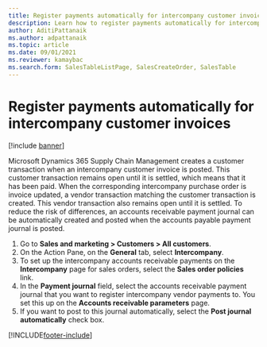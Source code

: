 ```yaml
---
title: Register payments automatically for intercompany customer invoices
description: Learn how to register payments automatically for intercompany customer invoices, including a step-by-step process for registering payments.
author: AditiPattanaik
ms.author: adpattanaik
ms.topic: article
ms.date: 09/01/2021
ms.reviewer: kamaybac
ms.search.form: SalesTableListPage, SalesCreateOrder, SalesTable
---
```


# Register payments automatically for intercompany customer invoices

[!include [banner](../../includes/banner.md)]

Microsoft Dynamics 365 Supply Chain Management creates a customer transaction when an intercompany customer invoice is posted. This customer transaction remains open until it is settled, which means that it has been paid. When the corresponding intercompany purchase order is invoice updated, a vendor transaction matching the customer transaction is created. This vendor transaction also remains open until it is settled. To reduce the risk of differences, an accounts receivable payment journal can be automatically created and posted when the accounts payable payment journal is posted.

1. Go to **Sales and marketing \> Customers \> All customers**.
1. On the Action Pane, on the **General** tab, select **Intercompany**.
1. To set up the intercompany accounts receivable payments on the **Intercompany** page for sales orders, select the **Sales order policies** link.
1. In the **Payment journal** field, select the accounts receivable payment journal that you want to register intercompany vendor payments to. You set this up on the **Accounts receivable parameters** page.
1. If you want to post to this journal automatically, select the **Post journal automatically** check box.

[!INCLUDE[footer-include](../../includes/footer-banner.md)]
